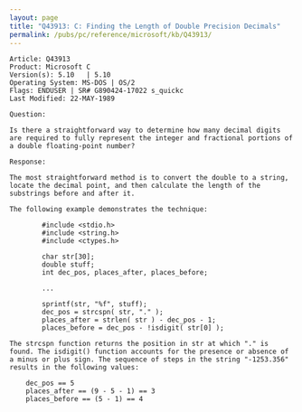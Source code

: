 ```yaml
---
layout: page
title: "Q43913: C: Finding the Length of Double Precision Decimals"
permalink: /pubs/pc/reference/microsoft/kb/Q43913/
---
```


	Article: Q43913
	Product: Microsoft C
	Version(s): 5.10   | 5.10
	Operating System: MS-DOS | OS/2
	Flags: ENDUSER | SR# G890424-17022 s_quickc
	Last Modified: 22-MAY-1989
	
	Question:
	
	Is there a straightforward way to determine how many decimal digits
	are required to fully represent the integer and fractional portions of
	a double floating-point number?
	
	Response:
	
	The most straightforward method is to convert the double to a string,
	locate the decimal point, and then calculate the length of the
	substrings before and after it.
	
	The following example demonstrates the technique:
	
	        #include <stdio.h>
	        #include <string.h>
	        #include <ctypes.h>
	
	        char str[30];
	        double stuff;
	        int dec_pos, places_after, places_before;
	
	        ...
	
	        sprintf(str, "%f", stuff);
	        dec_pos = strcspn( str, "." );
	        places_after = strlen( str ) - dec_pos - 1;
	        places_before = dec_pos - !isdigit( str[0] );
	
	The strcspn function returns the position in str at which "." is
	found. The isdigit() function accounts for the presence or absence of
	a minus or plus sign. The sequence of steps in the string "-1253.356"
	results in the following values:
	
	    dec_pos == 5
	    places_after == (9 - 5 - 1) == 3
	    places_before == (5 - 1) == 4
